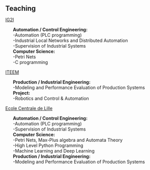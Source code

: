 <h1 id="teaching"></h1>

<h2 style="margin: 30px 0px 10px;">Teaching</h2>

<p><a href="https://ig2i.centralelille.fr">IG2I</a><p/>
<ul>
  <b> Automation / Control Engineering: </b><br>
  -Automation (PLC programming) <br>
  -Industrial Local Networks and Distributed Automation<br>
  -Supervision of Industrial Systems<br>
  <b> Computer Science: </b><br>
  -Petri Nets <br>
  -C programming 
</ul>

<p><a href="https://iteem.centralelille.fr">ITEEM</a><p/>
<ul>
  <b> Production / Industrial Engineering: </b><br>
  -Modeling and Performance Evaluation of Production Systems<br>
  <b> Project: </b><br>
  -Robotics and Control & Automation<br>
</ul>

<p><a href="https://ecole.centralelille.fr">Ecole Centrale de Lille</a><p/>
<ul>
  <b> Automation / Control Engineering: </b><br>
  -Automation (PLC programming) <br>
  -Supervision of Industrial Systems<br>
  <b> Computer Science: </b><br>
  -Petri Nets, Max-Plus algebra and Automata Theory<br>
  -High Level Python Programming<br>
  -Machine Learning and Deep Learning<br>
  <b> Production / Industrial Engineering: </b><br>
  -Modeling and Performance Evaluation of Production Systems<br>
</ul>
